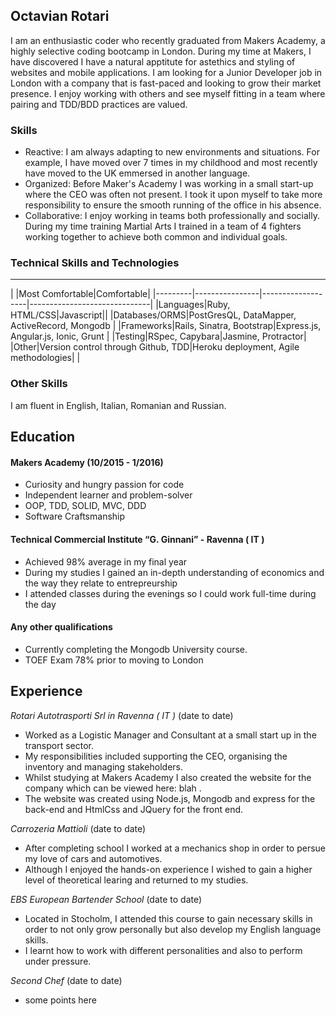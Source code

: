 ## Octavian Rotari

I am an enthusiastic coder who recently graduated from Makers Academy, a highly selective coding bootcamp in London. During my time at Makers, I have discovered I have a natural apptitute for astethics and styling of websites and mobile applications. I am looking for a Junior Developer job in London with a company that is fast-paced and looking to grow their market presence. I enjoy working with others and see myself fitting in a team where pairing and TDD/BDD practices are valued. 

### Skills

 - Reactive: I am always adapting to new environments and situations. For example, I have moved over 7 times in my childhood and most recently have moved to the UK emmersed in another language.
 - Organized: Before Maker's Academy I was working in a small start-up where the CEO was often not present. I took it upon myself to take more responsibility to ensure the smooth running of the office in his absence.  
 - Collaborative: I enjoy working in teams both professionally and socially. During my time training Martial Arts I trained in a team of 4 fighters working together to achieve both common and individual goals. 

### Technical Skills and Technologies
---------------------------------
| |Most Comfortable|Comfortable|
|---------|----------------|-------------------|------------------------------|
|Languages|Ruby, HTML/CSS|Javascript||
|Databases/ORMS|PostGresQL, DataMapper, ActiveRecord, Mongodb                 |
|Frameworks|Rails, Sinatra, Bootstrap|Express.js, Angular.js, Ionic, Grunt                      |
|Testing|RSpec, Capybara|Jasmine, Protractor|
|Other|Version control through Github, TDD|Heroku deployment, Agile methodologies| |

### Other Skills

I am fluent in English, Italian, Romanian and Russian.

## Education

#### Makers Academy (10/2015 - 1/2016)

- Curiosity and hungry passion for code
- Independent learner and problem-solver
- OOP, TDD, SOLID, MVC, DDD
- Software Craftsmanship

#### Technical Commercial Institute “G. Ginnani” - Ravenna ( IT ) 

 - Achieved 98% average in my final year
 - During my studies I gained an in-depth understanding of economics and the way they relate to entrepreurship
 - I attended classes during the evenings so I could work full-time during the day


#### Any other qualifications

 - Currently completing the Mongodb University course.
 - TOEF Exam 78% prior to moving to London

## Experience

*Rotari Autotrasporti Srl in Ravenna ( IT )* (date to date)

 - Worked as a Logistic Manager and Consultant at a small start up in the transport sector.
 - My responsibilities included supporting the CEO, organising the inventory and managing stakeholders. 
 - Whilst studying at Makers Academy I also created the website for the company which can be viewed here: blah .
 - The website was created using Node.js, Mongodb and express for the back-end and HtmlCss and JQuery for the front end. 

*Carrozeria Mattioli* (date to date)

 - After completing school I worked at a mechanics shop in order to persue my love of cars and automotives. 
 - Although I enjoyed the hands-on experience I wished to gain a higher level of theoretical learing and returned to my studies.

*EBS European Bartender School* (date to date)

 - Located in Stocholm, I attended this course to gain necessary skills in order to not only grow personally but also develop my English language skills. 
 - I learnt how to work with different personalities and also to perform under pressure.
 
 *Second Chef* (date to date)
 - some points here 

 


